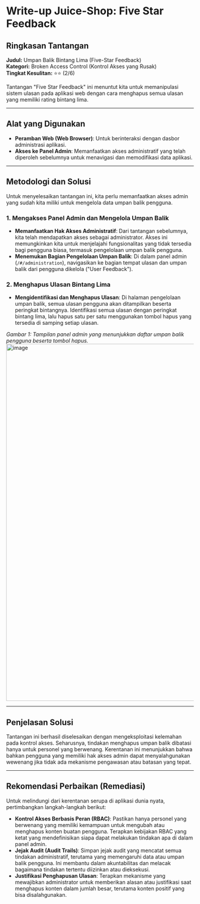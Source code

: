 # Write-up Juice-Shop: Five Star Feedback

## Ringkasan Tantangan

**Judul:** Umpan Balik Bintang Lima (Five-Star Feedback)  
**Kategori:** Broken Access Control (Kontrol Akses yang Rusak)  
**Tingkat Kesulitan:** ⭐⭐ (2/6)

Tantangan "Five Star Feedback" ini menuntut kita untuk memanipulasi sistem ulasan pada aplikasi web dengan cara menghapus semua ulasan yang memiliki rating bintang lima.

---

## Alat yang Digunakan

- **Peramban Web (Web Browser)**: Untuk berinteraksi dengan dasbor administrasi aplikasi.
- **Akses ke Panel Admin**: Memanfaatkan akses administratif yang telah diperoleh sebelumnya untuk menavigasi dan memodifikasi data aplikasi.

---

## Metodologi dan Solusi

Untuk menyelesaikan tantangan ini, kita perlu memanfaatkan akses admin yang sudah kita miliki untuk mengelola data umpan balik pengguna.

### 1. Mengakses Panel Admin dan Mengelola Umpan Balik

- **Memanfaatkan Hak Akses Administratif**: Dari tantangan sebelumnya, kita telah mendapatkan akses sebagai administrator. Akses ini memungkinkan kita untuk menjelajahi fungsionalitas yang tidak tersedia bagi pengguna biasa, termasuk pengelolaan umpan balik pengguna.
- **Menemukan Bagian Pengelolaan Umpan Balik**: Di dalam panel admin (`/#/administration`), navigasikan ke bagian tempat ulasan dan umpan balik dari pengguna dikelola ("User Feedback").

### 2. Menghapus Ulasan Bintang Lima

- **Mengidentifikasi dan Menghapus Ulasan**: Di halaman pengelolaan umpan balik, semua ulasan pengguna akan ditampilkan beserta peringkat bintangnya. Identifikasi semua ulasan dengan peringkat bintang lima, lalu hapus satu per satu menggunakan tombol hapus yang tersedia di samping setiap ulasan.


*Gambar 1: Tampilan panel admin yang menunjukkan daftar umpan balik pengguna beserta tombol hapus.*
<img width="998" height="957" alt="image" src="https://github.com/user-attachments/assets/80056560-c36c-4742-bfea-aa832b0667fa" />

---

## Penjelasan Solusi

Tantangan ini berhasil diselesaikan dengan mengeksploitasi kelemahan pada kontrol akses. Seharusnya, tindakan menghapus umpan balik dibatasi hanya untuk personel yang berwenang. Kerentanan ini menunjukkan bahwa bahkan pengguna yang memiliki hak akses admin dapat menyalahgunakan wewenang jika tidak ada mekanisme pengawasan atau batasan yang tepat.

---

## Rekomendasi Perbaikan (Remediasi)

Untuk melindungi dari kerentanan serupa di aplikasi dunia nyata, pertimbangkan langkah-langkah berikut:

- **Kontrol Akses Berbasis Peran (RBAC)**: Pastikan hanya personel yang berwenang yang memiliki kemampuan untuk mengubah atau menghapus konten buatan pengguna. Terapkan kebijakan RBAC yang ketat yang mendefinisikan siapa dapat melakukan tindakan apa di dalam panel admin.
- **Jejak Audit (Audit Trails)**: Simpan jejak audit yang mencatat semua tindakan administratif, terutama yang memengaruhi data atau umpan balik pengguna. Ini membantu dalam akuntabilitas dan melacak bagaimana tindakan tertentu diizinkan atau dieksekusi.
- **Justifikasi Penghapusan Ulasan**: Terapkan mekanisme yang mewajibkan administrator untuk memberikan alasan atau justifikasi saat menghapus konten dalam jumlah besar, terutama konten positif yang bisa disalahgunakan.

